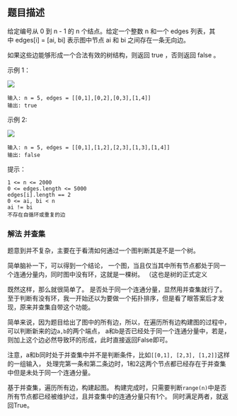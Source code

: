 ## 题目描述
给定编号从 0 到 n - 1 的 n 个结点。给定一个整数 n 和一个 edges 列表，其中 edges[i] = [ai, bi] 表示图中节点 ai 和 bi 之间存在一条无向边。

如果这些边能够形成一个合法有效的树结构，则返回 true ，否则返回 false 。

示例 1：

![](https://assets.leetcode.com/uploads/2021/03/12/tree1-graph.jpg)
```
输入: n = 5, edges = [[0,1],[0,2],[0,3],[1,4]]
输出: true
```
示例 2:

![](https://assets.leetcode.com/uploads/2021/03/12/tree2-graph.jpg)
```
输入: n = 5, edges = [[0,1],[1,2],[2,3],[1,3],[1,4]]
输出: false
```

提示：
```
1 <= n <= 2000
0 <= edges.length <= 5000
edges[i].length == 2
0 <= ai, bi < n
ai != bi
不存在自循环或重复的边
```

### 解法 并查集
题意到并不复杂，主要在于看清如何通过一个图判断其是不是一个树。

简单脑补一下，可以得到一个结论，
一个图，当且仅当其中所有节点都处于同一个连通分量内，同时图中没有环，这就是一棵树。
（这也是树的正式定义

既然这样，那么就很简单了。
是否处于同一个连通分量，显然用并查集就行了。
至于判断有没有环，我一开始还以为要做一个拓扑排序，但是看了眼答案后才发现，原来并查集自带这个功能。

简单来说，因为题目给出了图中的所有边，所以，在遍历所有边构建图的过程中，可以判断新来的边`a,b`的两个端点，
a和b是否已经处于同一个连通分量中，若是，则加上这个边必然导致环的形成，此时直接返回False即可。

注意，a和b同时处于并查集中并不是判断条件，比如`[[0,1], [2,3], [1,2]]`这样的一组输入，
处理完第一条和第二条边时，1和2这两个节点都已经存在于并查集中但是未处于同一个连通分量。

基于并查集，遍历所有边，构建起图。
构建完成时，只需要判断`range(n)`中是否所有节点都已经被维护过，且并查集中的连通分量只有1个。
同时满足两者，就返回True。